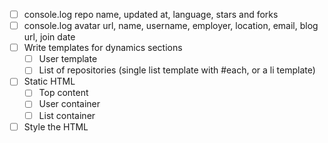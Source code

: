 - [ ] console.log repo name, updated at, language, stars and forks
- [ ] console.log avatar url, name, username, employer, location, email, blog url, join date
- [ ] Write templates for dynamics sections
  - [ ] User template
  - [ ] List of repositories (single list template with #each, or a li template)
- [ ] Static HTML
  - [ ] Top content
  - [ ] User container
  - [ ] List container
- [ ] Style the HTML
